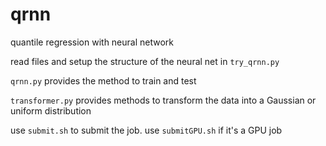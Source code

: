 # qrnn
quantile regression with neural network

read files and setup the structure of the neural net in ```try_qrnn.py```

```qrnn.py``` provides the method to train and test

```transformer.py``` provides methods to transform the data into a Gaussian or uniform distribution

use ```submit.sh``` to submit the job. use ```submitGPU.sh``` if it's a GPU job
